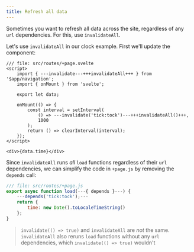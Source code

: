 ```yaml
---
title: Refresh all data
---
```


Sometimes you want to refresh all data across the site, regardless of any `url` dependencies. For this, use `invalidateAll`.

Let's use `invalidateAll` in our clock example. First we'll update the component:

```svelte
/// file: src/routes/+page.svelte
<script>
	import { ---invalidate---+++invalidateAll+++ } from '$app/navigation';
	import { onMount } from 'svelte';

	export let data;

	onMount(() => {
		const interval = setInterval(
			() => ---invalidate('tick:tock')---+++invalidateAll()+++,
			1000
		);
		return () => clearInterval(interval);
	});
</script>

<div>{data.time}</div>
```

Since `invalidateAll` runs _all_ `load` functions regardless of their `url` dependencies, we can simplify the code in `+page.js` by removing the `depends` call:

```js
/// file: src/routes/+page.js
export async function load(---{ depends }---) {
    ---depends('tick:tock');---
	return {
		time: new Date().toLocaleTimeString()
	};
}
```

> `invalidate(() => true)` and `invalidateAll` are _not_ the same. `invalidateAll` also reruns `load` functions without any `url` dependencies, which `invalidate(() => true)` wouldn't
